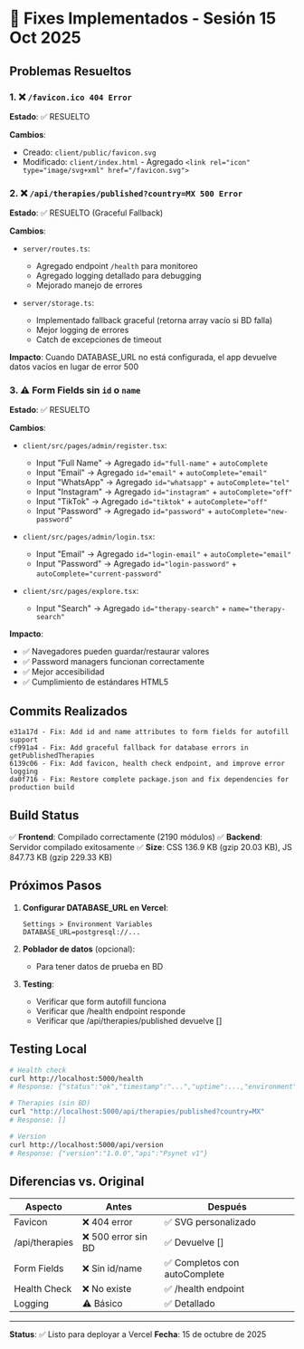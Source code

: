 # 🔧 Fixes Implementados - Sesión 15 Oct 2025

## Problemas Resueltos

### 1. ❌ `/favicon.ico 404 Error`
**Estado**: ✅ RESUELTO

**Cambios**:
- Creado: `client/public/favicon.svg`
- Modificado: `client/index.html` - Agregado `<link rel="icon" type="image/svg+xml" href="/favicon.svg">`

### 2. ❌ `/api/therapies/published?country=MX 500 Error`
**Estado**: ✅ RESUELTO (Graceful Fallback)

**Cambios**:
- `server/routes.ts`:
  - Agregado endpoint `/health` para monitoreo
  - Agregado logging detallado para debugging
  - Mejorado manejo de errores
  
- `server/storage.ts`:
  - Implementado fallback graceful (retorna array vacío si BD falla)
  - Mejor logging de errores
  - Catch de excepciones de timeout

**Impacto**: Cuando DATABASE_URL no está configurada, el app devuelve datos vacíos en lugar de error 500

### 3. ⚠️ Form Fields sin `id` o `name`
**Estado**: ✅ RESUELTO

**Cambios**:
- `client/src/pages/admin/register.tsx`:
  - Input "Full Name" → Agregado `id="full-name"` + `autoComplete`
  - Input "Email" → Agregado `id="email"` + `autoComplete="email"`
  - Input "WhatsApp" → Agregado `id="whatsapp"` + `autoComplete="tel"`
  - Input "Instagram" → Agregado `id="instagram"` + `autoComplete="off"`
  - Input "TikTok" → Agregado `id="tiktok"` + `autoComplete="off"`
  - Input "Password" → Agregado `id="password"` + `autoComplete="new-password"`

- `client/src/pages/admin/login.tsx`:
  - Input "Email" → Agregado `id="login-email"` + `autoComplete="email"`
  - Input "Password" → Agregado `id="login-password"` + `autoComplete="current-password"`

- `client/src/pages/explore.tsx`:
  - Input "Search" → Agregado `id="therapy-search"` + `name="therapy-search"`

**Impacto**: 
- ✅ Navegadores pueden guardar/restaurar valores
- ✅ Password managers funcionan correctamente
- ✅ Mejor accesibilidad
- ✅ Cumplimiento de estándares HTML5

## Commits Realizados

```
e31a17d - Fix: Add id and name attributes to form fields for autofill support
cf991a4 - Fix: Add graceful fallback for database errors in getPublishedTherapies
6139c06 - Fix: Add favicon, health check endpoint, and improve error logging
da0f716 - Fix: Restore complete package.json and fix dependencies for production build
```

## Build Status

✅ **Frontend**: Compilado correctamente (2190 módulos)
✅ **Backend**: Servidor compilado exitosamente
✅ **Size**: CSS 136.9 KB (gzip 20.03 KB), JS 847.73 KB (gzip 229.33 KB)

## Próximos Pasos

1. **Configurar DATABASE_URL en Vercel**:
   ```
   Settings > Environment Variables
   DATABASE_URL=postgresql://...
   ```

2. **Poblador de datos** (opcional):
   - Para tener datos de prueba en BD

3. **Testing**:
   - Verificar que form autofill funciona
   - Verificar que /health endpoint responde
   - Verificar que /api/therapies/published devuelve []

## Testing Local

```bash
# Health check
curl http://localhost:5000/health
# Response: {"status":"ok","timestamp":"...","uptime":...,"environment":"development"}

# Therapies (sin BD)
curl "http://localhost:5000/api/therapies/published?country=MX"
# Response: []

# Version
curl http://localhost:5000/api/version
# Response: {"version":"1.0.0","api":"Psynet v1"}
```

## Diferencias vs. Original

| Aspecto | Antes | Después |
|---------|-------|---------|
| Favicon | ❌ 404 error | ✅ SVG personalizado |
| /api/therapies | ❌ 500 error sin BD | ✅ Devuelve [] |
| Form Fields | ❌ Sin id/name | ✅ Completos con autoComplete |
| Health Check | ❌ No existe | ✅ /health endpoint |
| Logging | ⚠️ Básico | ✅ Detallado |

---

**Status**: ✅ Listo para deployar a Vercel
**Fecha**: 15 de octubre de 2025
